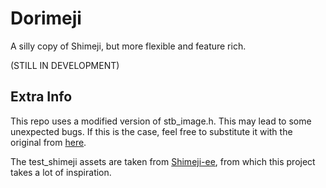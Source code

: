 # Dorimeji
A silly copy of Shimeji, but more flexible and feature rich.

(STILL IN DEVELOPMENT)

## Extra Info
This repo uses a modified version of stb_image.h. This may lead to some unexpected bugs. If this is the case, feel free
to substitute it with the original from [here](https://www.github.com/nothings/stb).

The test_shimeji assets are taken from [Shimeji-ee](https://kilkakon.com/shimeji/), from which this project takes a lot
of inspiration.